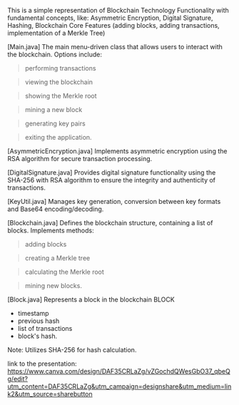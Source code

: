 This is a simple representation of Blockchain Technology Functionality with fundamental concepts, like:
Asymmetric Encryption, Digital Signature, Hashing, Blockchain Core Features (adding blocks, adding transactions, implementation of a Merkle Tree)

[Main.java]
The main menu-driven class that allows users to interact with the blockchain.
Options include:
> performing transactions

> viewing the blockchain

> showing the Merkle root

> mining a new block

> generating key pairs

> exiting the application.

[AsymmetricEncryption.java]
Implements asymmetric encryption using the RSA algorithm for secure transaction processing.

[DigitalSignature.java]
Provides digital signature functionality using the SHA-256 with RSA algorithm to ensure the integrity and authenticity of transactions.

[KeyUtil.java]
Manages key generation, conversion between key formats and Base64 encoding/decoding.

[Blockchain.java]
Defines the blockchain structure, containing a list of blocks.
Implements methods: 
> adding blocks

> creating a Merkle tree

> calculating the Merkle root

> mining new blocks.

[Block.java]
Represents a block in the blockchain
BLOCK
- timestamp
- previous hash
- list of transactions
- block's hash.
  
Note: Utilizes SHA-256 for hash calculation.

link to the presentation: https://www.canva.com/design/DAF35CRLaZg/vZGochdQWesGbO37_qbeQg/edit?utm_content=DAF35CRLaZg&utm_campaign=designshare&utm_medium=link2&utm_source=sharebutton
